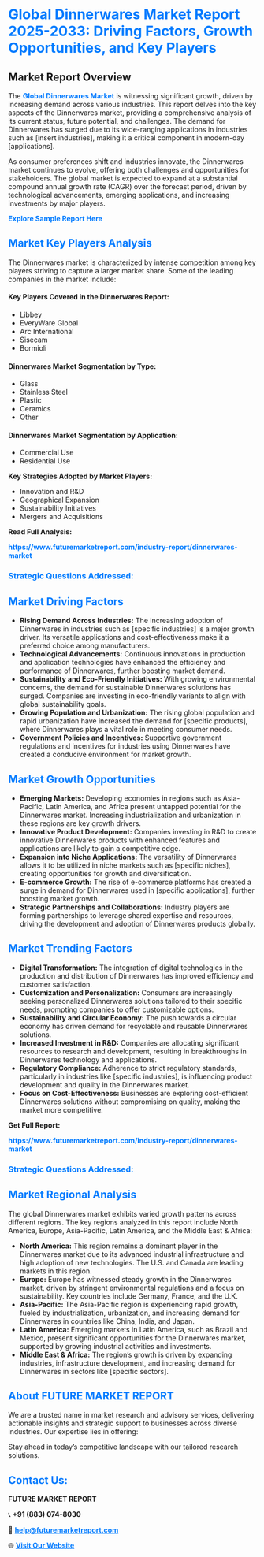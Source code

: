 <h1 style="color: #007BFF;">Global Dinnerwares Market Report 2025-2033: Driving Factors, Growth Opportunities, and Key Players</h1>

<section id="overview">
<h2>Market Report Overview</h2>
<p>The <a href="https://www.futuremarketreport.com/industry-report/dinnerwares-market" style="color: #007BFF; text-decoration: none;"><strong>Global Dinnerwares Market</strong></a> is witnessing significant growth, driven by increasing demand across various industries. This report delves into the key aspects of the Dinnerwares market, providing a comprehensive analysis of its current status, future potential, and challenges. The demand for Dinnerwares has surged due to its wide-ranging applications in industries such as [insert industries], making it a critical component in modern-day [applications].</p>
<p>As consumer preferences shift and industries innovate, the Dinnerwares market continues to evolve, offering both challenges and opportunities for stakeholders. The global market is expected to expand at a substantial compound annual growth rate (CAGR) over the forecast period, driven by technological advancements, emerging applications, and increasing investments by major players.</p>
</section>

<section id="overview">
<p><a href="https://www.futuremarketreport.com/request-sample/reportId=107522" style="color: #007BFF; text-decoration: none;"><strong>Explore Sample Report Here</strong></a></p>
</section>

<section id="key-players">
<h2 style="color: #007BFF;">Market Key Players Analysis</h2>
<p>The Dinnerwares market is characterized by intense competition among key players striving to capture a larger market share. Some of the leading companies in the market include:</p>
<h4>Key Players Covered in the Dinnerwares Report:</h4>
<ul><li>Libbey</li><li>EveryWare Global</li><li>Arc International</li><li>Sisecam</li><li>Bormioli</li></ul>
<h4>Dinnerwares Market Segmentation by Type:</h4>
<ul><li>Glass</li><li>Stainless Steel</li><li>Plastic</li><li>Ceramics</li><li>Other</li></ul>

<h4>Dinnerwares Market Segmentation by Application:</h4>
<ul><li>Commercial Use</li><li>Residential Use</li></ul>
<p><strong>Key Strategies Adopted by Market Players:</strong></p>
<ul>
<li>Innovation and R&D</li>
<li>Geographical Expansion</li>
<li>Sustainability Initiatives</li>
<li>Mergers and Acquisitions</li>
</ul>
</section>

<section>
<p><strong>Read Full Analysis: </strong></p><a href="https://www.futuremarketreport.com/industry-report/dinnerwares-market" style="color: #007BFF; text-decoration: none;"><strong>https://www.futuremarketreport.com/industry-report/dinnerwares-market</strong></a>
<h3 style="color: #007BFF;">Strategic Questions Addressed:</h3>
</section>

<section id="driving-factors">
<h2 style="color: #007BFF;">Market Driving Factors</h2>
<ul>
<li><strong>Rising Demand Across Industries:</strong> The increasing adoption of Dinnerwares in industries such as [specific industries] is a major growth driver. Its versatile applications and cost-effectiveness make it a preferred choice among manufacturers.</li>
<li><strong>Technological Advancements:</strong> Continuous innovations in production and application technologies have enhanced the efficiency and performance of Dinnerwares, further boosting market demand.</li>
<li><strong>Sustainability and Eco-Friendly Initiatives:</strong> With growing environmental concerns, the demand for sustainable Dinnerwares solutions has surged. Companies are investing in eco-friendly variants to align with global sustainability goals.</li>
<li><strong>Growing Population and Urbanization:</strong> The rising global population and rapid urbanization have increased the demand for [specific products], where Dinnerwares plays a vital role in meeting consumer needs.</li>
<li><strong>Government Policies and Incentives:</strong> Supportive government regulations and incentives for industries using Dinnerwares have created a conducive environment for market growth.</li>
</ul>
</section>

<section id="growth-opportunities">
<h2 style="color: #007BFF;">Market Growth Opportunities</h2>
<ul>
<li><strong>Emerging Markets:</strong> Developing economies in regions such as Asia-Pacific, Latin America, and Africa present untapped potential for the Dinnerwares market. Increasing industrialization and urbanization in these regions are key growth drivers.</li>
<li><strong>Innovative Product Development:</strong> Companies investing in R&D to create innovative Dinnerwares products with enhanced features and applications are likely to gain a competitive edge.</li>
<li><strong>Expansion into Niche Applications:</strong> The versatility of Dinnerwares allows it to be utilized in niche markets such as [specific niches], creating opportunities for growth and diversification.</li>
<li><strong>E-commerce Growth:</strong> The rise of e-commerce platforms has created a surge in demand for Dinnerwares used in [specific applications], further boosting market growth.</li>
<li><strong>Strategic Partnerships and Collaborations:</strong> Industry players are forming partnerships to leverage shared expertise and resources, driving the development and adoption of Dinnerwares products globally.</li>
</ul>
</section>

<section id="trending-factors">
<h2 style="color: #007BFF;">Market Trending Factors</h2>
<ul>
<li><strong>Digital Transformation:</strong> The integration of digital technologies in the production and distribution of Dinnerwares has improved efficiency and customer satisfaction.</li>
<li><strong>Customization and Personalization:</strong> Consumers are increasingly seeking personalized Dinnerwares solutions tailored to their specific needs, prompting companies to offer customizable options.</li>
<li><strong>Sustainability and Circular Economy:</strong> The push towards a circular economy has driven demand for recyclable and reusable Dinnerwares solutions.</li>
<li><strong>Increased Investment in R&D:</strong> Companies are allocating significant resources to research and development, resulting in breakthroughs in Dinnerwares technology and applications.</li>
<li><strong>Regulatory Compliance:</strong> Adherence to strict regulatory standards, particularly in industries like [specific industries], is influencing product development and quality in the Dinnerwares market.</li>
<li><strong>Focus on Cost-Effectiveness:</strong> Businesses are exploring cost-efficient Dinnerwares solutions without compromising on quality, making the market more competitive.</li>
</ul>
</section>

<section>
<p><strong>Get Full Report: </strong></p><a href="https://www.futuremarketreport.com/industry-report/dinnerwares-market" style="color: #007BFF; text-decoration: none;"><strong>https://www.futuremarketreport.com/industry-report/dinnerwares-market</strong></a>
<h3 style="color: #007BFF;">Strategic Questions Addressed:</h3>
</section>


<section id="regional-analysis">
<h2 style="color: #007BFF;">Market Regional Analysis</h2>
<p>The global Dinnerwares market exhibits varied growth patterns across different regions. The key regions analyzed in this report include North America, Europe, Asia-Pacific, Latin America, and the Middle East & Africa:</p>
<ul>
<li><strong>North America:</strong> This region remains a dominant player in the Dinnerwares market due to its advanced industrial infrastructure and high adoption of new technologies. The U.S. and Canada are leading markets in this region.</li>
<li><strong>Europe:</strong> Europe has witnessed steady growth in the Dinnerwares market, driven by stringent environmental regulations and a focus on sustainability. Key countries include Germany, France, and the U.K.</li>
<li><strong>Asia-Pacific:</strong> The Asia-Pacific region is experiencing rapid growth, fueled by industrialization, urbanization, and increasing demand for Dinnerwares in countries like China, India, and Japan.</li>
<li><strong>Latin America:</strong> Emerging markets in Latin America, such as Brazil and Mexico, present significant opportunities for the Dinnerwares market, supported by growing industrial activities and investments.</li>
<li><strong>Middle East & Africa:</strong> The region’s growth is driven by expanding industries, infrastructure development, and increasing demand for Dinnerwares in sectors like [specific sectors].</li>
</ul>
</section>

<footer>
<h2 style="color: #007BFF;">About FUTURE MARKET REPORT</h2>
<p>We are a trusted name in market research and advisory services, delivering actionable insights and strategic support to businesses across diverse industries. Our expertise lies in offering:</p>

<p>Stay ahead in today’s competitive landscape with our tailored research solutions.</p>

<h2 style="color: #007BFF;">Contact Us:</h2>
<p><strong>FUTURE MARKET REPORT</strong></p>
<p>📞 <strong>+91 (883) 074-8030</strong></p>
<p>📧 <strong><a href="mailto:help@futuremarketreport.com" style="color: #007BFF;">help@futuremarketreport.com</a></strong></p>
<p>🌐 <strong><a href="https://www.futuremarketreport.com/" style="color: #007BFF;">Visit Our Website</a></strong></p>
</footer>